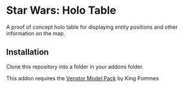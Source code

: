 # Star Wars: Holo Table

A proof of concept holo table for displaying entity positions and other information on the map.

## Installation

Clone this repository into a folder in your addons folder.

This addon requires the [Venator Model Pack](https://steamcommunity.com/sharedfiles/filedetails/?id=1251088550) by King Pommes
